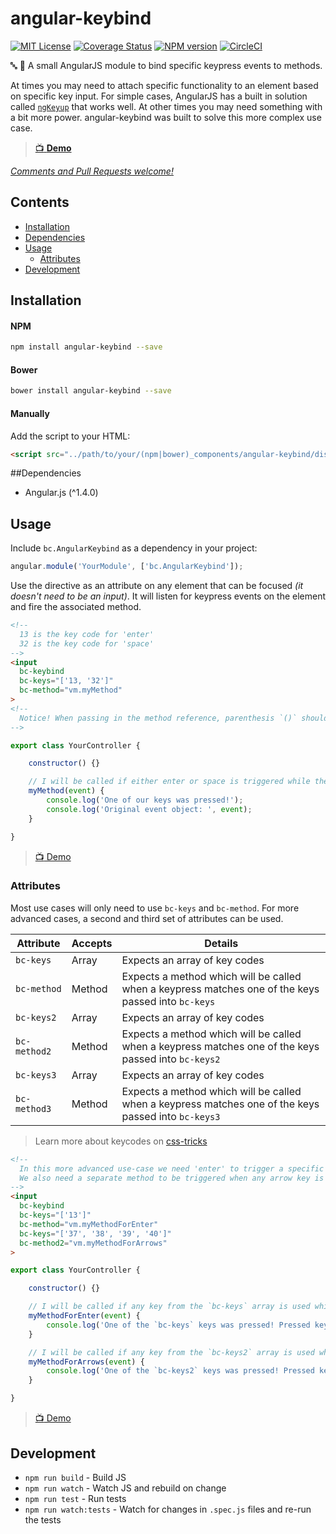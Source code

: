# angular-keybind

[![MIT License][license_image]][license_url] [![Coverage Status][coveralls_badge]][coveralls_link] [![NPM version][npm_version_image]][npm_url] [![CircleCI][circle_badge]][circle_link]

:abc: :nut_and_bolt: A small AngularJS module to bind specific keypress events to methods.

At times you may need to attach specific functionality to an element based on specific key input.
For simple cases, AngularJS has a built in solution called [`ngKeyup`][ng_keyup] that works well. At
other times you may need something with a bit more power. angular-keybind was built to solve this
more complex use case.

> [:tv: **Demo**][demo]

_[Comments and Pull Requests welcome!][issues]_


## Contents

- [Installation](#installation)
- [Dependencies](#dependencies)
- [Usage](#usage)
  - [Attributes](#attributes)
- [Development](#development)



## Installation

#### NPM
```bash
npm install angular-keybind --save
```

#### Bower
```bash
bower install angular-keybind --save
```

#### Manually

Add the script to your HTML:

```html
<script src="../path/to/your/(npm|bower)_components/angular-keybind/dist/angular-keybind.js"></script>
```

##Dependencies

- Angular.js (^1.4.0)


## Usage
Include `bc.AngularKeybind` as a dependency in your project:

```javascript
angular.module('YourModule', ['bc.AngularKeybind']);
```

Use the directive as an attribute on any element that can be focused _(it doesn't need to be an
input)_. It will listen for keypress events on the element and fire the associated method.

```html
<!--
  13 is the key code for 'enter'
  32 is the key code for 'space'
-->
<input
  bc-keybind
  bc-keys="['13, '32']"
  bc-method="vm.myMethod"
>
<!--
  Notice! When passing in the method reference, parenthesis `()` should not be added.
-->
```

```javascript
export class YourController {

    constructor() {}

    // I will be called if either enter or space is triggered while the element has focus
    myMethod(event) {
        console.log('One of our keys was pressed!');
        console.log('Original event object: ', event);
    }

}
```

> [:tv: Demo][demo]

### Attributes

Most use cases will only need to use `bc-keys` and `bc-method`. For more advanced cases, a second
and third set of attributes can be used.

| Attribute    | Accepts | Details |
|--------------|---------|---------|
| `bc-keys`    | Array   | Expects an array of key codes |
| `bc-method`  | Method  | Expects a method which will be called when a keypress matches one of the keys passed into `bc-keys` |
| `bc-keys2`   | Array   | Expects an array of key codes |
| `bc-method2` | Method  | Expects a method which will be called when a keypress matches one of the keys passed into `bc-keys2` |
| `bc-keys3`   | Array   | Expects an array of key codes |
| `bc-method3` | Method  | Expects a method which will be called when a keypress matches one of the keys passed into `bc-keys3` |

> Learn more about keycodes on [css-tricks][keycodes]

```html
<!--
  In this more advanced use-case we need 'enter' to trigger a specific method.
  We also need a separate method to be triggered when any arrow key is used.
-->
<input
  bc-keybind
  bc-keys="['13']"
  bc-method="vm.myMethodForEnter"
  bc-keys="['37', '38', '39', '40']"
  bc-method2="vm.myMethodForArrows"
>
```

```javascript
export class YourController {

    constructor() {}

    // I will be called if any key from the `bc-keys` array is used while the element has focus
    myMethodForEnter(event) {
        console.log('One of the `bc-keys` keys was pressed! Pressed key: ', event.which);
    }

    // I will be called if any key from the `bc-keys2` array is used while the element has focus
    myMethodForArrows(event) {
        console.log('One of the `bc-keys2` keys was pressed! Pressed key: ', event.which);
    }

}
```

> [:tv: Demo][demo]


## Development

- `npm run build` - Build JS
- `npm run watch` - Watch JS and rebuild on change
- `npm run test` - Run tests
- `npm run watch:tests` - Watch for changes in `.spec.js` files and re-run the tests




[issues]: https://github.com/benjamincharity/angular-keybind/issues
[demo]: http://codepen.io/benjamincharity/pen/ALzOwo?editors=1001
[demo_collection]: http://codepen.io/collection/XEyqxM/

[ng_keyup]: https://docs.angularjs.org/api/ng/directive/ngKeyup
[keycodes]: https://css-tricks.com/snippets/javascript/javascript-keycodes/

[coveralls_badge]: https://coveralls.io/repos/github/benjamincharity/angular-keybind/badge.svg?branch=master
[coveralls_link]: https://coveralls.io/github/benjamincharity/angular-keybind?branch=master
[license_image]: http://img.shields.io/badge/license-MIT-blue.svg
[license_url]: LICENSE
[npm_url]: https://npmjs.org/package/angular-keybind
[npm_version_image]: http://img.shields.io/npm/v/angular-keybind.svg
[circle_badge]: https://circleci.com/gh/benjamincharity/angular-keybind/tree/master.svg?style=svg
[circle_link]: https://circleci.com/gh/benjamincharity/angular-keybind/tree/master

